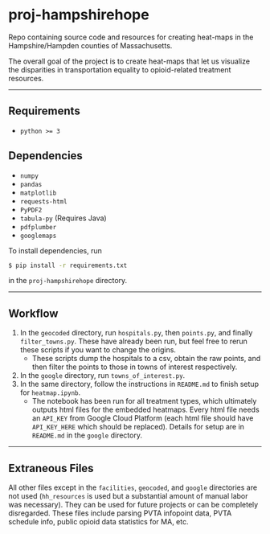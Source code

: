 # proj-hampshirehope
Repo containing source code and resources for creating heat-maps in the Hampshire/Hampden counties of Massachusetts.

The overall goal of the project is to create heat-maps that let us visualize the disparities in transportation equality to opioid-related treatment resources.

---

## Requirements

- `python >= 3`

## Dependencies

- `numpy`
- `pandas`
- `matplotlib`
- `requests-html`
- `PyPDF2`
- `tabula-py` (Requires Java)
- `pdfplumber`
- `googlemaps`

To install dependencies, run 

```bash
$ pip install -r requirements.txt
```

in the `proj-hampshirehope` directory.

---

## Workflow

1. In the `geocoded` directory, run `hospitals.py`, then `points.py`, and finally `filter_towns.py`. These have already been run, but feel free to rerun these scripts if you want to change the origins.
   - These scripts dump the hospitals to a csv, obtain the raw points, and then filter the points to those in towns of interest respectively.
2. In the `google` directory, run `towns_of_interest.py`.
3. In the same directory, follow the instructions in `README.md` to finish setup for `heatmap.ipynb`. 
   - The notebook has been run for all treatment types, which ultimately outputs html files for the embedded heatmaps. Every html file needs an `API_KEY` from Google Cloud Platform (each html file should have `API_KEY_HERE` which should be replaced). Details for setup are in `README.md` in the `google` directory.

---

## Extraneous Files

All other files except in the `facilities`, `geocoded`, and `google` directories are not used (`hh_resources` is used but a substantial amount of manual labor was necessary). They can be used for future projects or can be completely disregarded. These files include parsing PVTA infopoint data, PVTA schedule info, public opioid data statistics for MA, etc.
